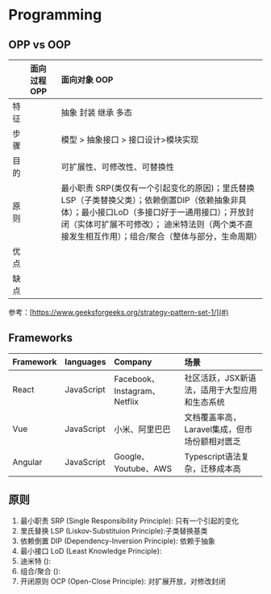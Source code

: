 # Programming

## OPP vs OOP

|  | 面向过程 OPP | 面向对象 OOP |
| :--- | :--- | :--- |
| 特征 |  | 抽象 封装 继承 多态 |
| 步骤 |  | 模型 &gt; 抽象接口 &gt; 接口设计&gt;模块实现 |
| 目的 |  | 可扩展性、可修改性、可替换性 |
| 原则 |  | 最小职责 SRP\(类仅有一个引起变化的原因\)；里氏替换 LSP（子类替换父类）；依赖倒置DIP（依赖抽象非具体）；最小接口LoD（多接口好于一通用接口）；开放封闭（实体可扩展不可修改）； 迪米特法则（两个类不直接发生相互作用）；组合/聚合（整体与部分，生命周期） |
| 优点 |  |  |
| 缺点 |  |  |

参考：[https://www.geeksforgeeks.org/strategy-pattern-set-1/](#)

## Frameworks

| Framework | languages | Company | 场景 |
| :--- | :--- | :--- | :--- |
| React | JavaScript | Facebook、Instagram、Netflix | 社区活跃，JSX新语法，适用于大型应用和生态系统 |
| Vue | JavaScript | 小米、阿里巴巴 | 文档覆盖率高，Laravel集成，但市场份额相对匮乏 |
| Angular | JavaScript | Google、Youtube、AWS | Typescript语法复杂，迁移成本高 |

## 原则

1. 最小职责 SRP \(Single Responsibility Principle\): 只有一个引起的变化
2. 里氏替换 LSP \(Liskov-Substituion Principle\):子类替换基类
3. 依赖倒置 DIP \(Dependency-Inversion Principle\): 依赖于抽象 
4. 最小接口 LoD \(Least Knowledge Principle\):
5. 迪米特 \(\):
6. 组合/聚合 \(\):
7. 开闭原则 OCP \(Open-Close Principle\): 对扩展开放，对修改封闭



